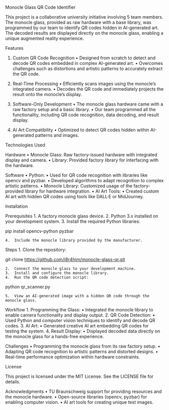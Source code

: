 Monocle Glass QR Code Identifier

This project is a collaborative university initiative involving 5 team members. The monocle glass, provided as raw hardware with a base library, was programmed by our team to identify QR codes hidden in AI-generated art. The decoded results are displayed directly on the monocle glass, enabling a unique augmented reality experience.

Features

1. Custom QR Code Recognition
	•	Designed from scratch to detect and decode QR codes embedded in complex AI-generated art.
	•	Overcomes challenges such as distortions and artistic patterns to accurately extract the QR code.

2. Real-Time Processing
	•	Efficiently scans images using the monocle’s integrated camera.
	•	Decodes the QR code and immediately projects the result onto the monocle’s display.

3. Software-Only Development
	•	The monocle glass hardware came with a raw factory setup and a basic library.
	•	Our team programmed all the functionality, including QR code recognition, data decoding, and result display.

4. AI Art Compatibility
	•	Optimized to detect QR codes hidden within AI-generated patterns and images.

Technologies Used

Hardware
	•	Monocle Glass: Raw factory-issued hardware with integrated display and camera.
	•	Library: Provided factory library for interfacing with the hardware.

Software
	•	Python:
	•	Used for QR code recognition with libraries like opencv and pyzbar.
	•	Developed algorithms to adapt recognition to complex artistic patterns.
	•	Monocle Library: Customized usage of the factory-provided library for hardware integration.
	•	AI Art Tools:
	•	Created custom AI art with hidden QR codes using tools like DALL·E or MidJourney.

Installation

Prerequisites
	1.	A factory monocle glass device.
	2.	Python 3.x installed on your development system.
	3.	Install the required Python libraries:

pip install opencv-python pyzbar

	4.	Include the monocle library provided by the manufacturer.

Steps
	1.	Clone the repository:

git clone https://github.com/i8r4him/monocle-glass-qr.git


	2.	Connect the monocle glass to your development machine.
	3.	Install and configure the monocle library.
	4.	Run the QR code detection script:

python qr_scanner.py

	5.	View an AI-generated image with a hidden QR code through the monocle glass.

Workflow
	1.	Programming the Glass:
	•	Integrated the monocle library to enable camera functionality and display output.
	2.	QR Code Detection:
	•	Used Python and computer vision techniques to identify and decode QR codes.
	3.	AI Art:
	•	Generated creative AI art embedding QR codes for testing the system.
	4.	Result Display:
	•	Displayed decoded data directly on the monocle glass for a hands-free experience.

Challenges
	•	Programming the monocle glass from its raw factory setup.
	•	Adapting QR code recognition to artistic patterns and distorted designs.
	•	Real-time performance optimization within hardware constraints.

License

This project is licensed under the MIT License. See the LICENSE file for details.

Acknowledgments
	•	TU Braunschweig support for providing resources and the monocle hardware.
	•	Open-source libraries (opencv, pyzbar) for enabling computer vision.
	•	AI art tools for creating unique test images.
